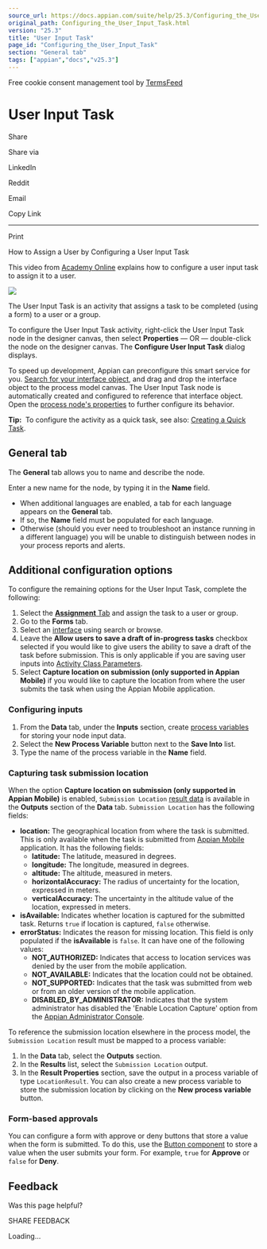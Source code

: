 ```yaml
---
source_url: https://docs.appian.com/suite/help/25.3/Configuring_the_User_Input_Task.html
original_path: Configuring_the_User_Input_Task.html
version: "25.3"
title: "User Input Task"
page_id: "Configuring_the_User_Input_Task"
section: "General tab"
tags: ["appian","docs","v25.3"]
---
```



Free cookie consent management tool by [TermsFeed](https://www.termsfeed.com/)

# User Input Task

Share

Share via

LinkedIn

Reddit

Email

Copy Link

* * *

Print

How to Assign a User by Configuring a User Input Task

This video from [Academy Online](https://academy.appian.com/) explains how to configure a user input task to assign it to a user.

![](images/Smart_Service_Icons/User_Input_Task.png)

The User Input Task is an activity that assigns a task to be completed (using a form) to a user or a group.

To configure the User Input Task activity, right-click the User Input Task node in the designer canvas, then select **Properties** — OR — double-click the node on the designer canvas. The **Configure User Input Task** dialog displays.

To speed up development, Appian can preconfigure this smart service for you. [Search for your interface object](process-model-object.html#search), and drag and drop the interface object to the process model canvas. The User Input Task node is automatically created and configured to reference that interface object. Open the [process node's properties](Process_Node_and_Smart_Service_Properties.html) to further configure its behavior.

**Tip:**  To configure the activity as a quick task, see also: [Creating a Quick Task](Process_Model_Recipes.html#creating-a-quick-task).

## General tab

The **General** tab allows you to name and describe the node.

Enter a new name for the node, by typing it in the **Name** field.

-   When additional languages are enabled, a tab for each language appears on the **General** tab.
-   If so, the **Name** field must be populated for each language.
-   Otherwise (should you ever need to troubleshoot an instance running in a different language) you will be unable to distinguish between nodes in your process reports and alerts.

## Additional configuration options

To configure the remaining options for the User Input Task, complete the following:

1.  Select the [**Assignment** Tab](Process_Node_and_Smart_Service_Properties.html#assignment-tab) and assign the task to a user or group.
2.  Go to the **Forms** tab.
3.  Select an [interface](interface_object.html) using search or browse.
4.  Leave the **Allow users to save a draft of in-progress tasks** checkbox selected if you would like to give users the ability to save a draft of the task before submission. This is only applicable if you are saving user inputs into [Activity Class Parameters](Process_and_Report_Data.html#activity-class-parameters).
5.  Select **Capture location on submission (only supported in Appian Mobile)** if you would like to capture the location from where the user submits the task when using the Appian Mobile application.

### Configuring inputs

1.  From the **Data** tab, under the **Inputs** section, create [process variables](process-model-object.html#variables-tab) for storing your node input data.
2.  Select the **New Process Variable** button next to the **Save Into** list.
3.  Type the name of the process variable in the **Name** field.

### Capturing task submission location

When the option **Capture location on submission (only supported in Appian Mobile)** is enabled, `Submission Location` [result data](Process_Node_and_Smart_Service_Properties.html#results) is available in the **Outputs** section of the **Data** tab. `Submission Location` has the following fields:

-   **location:** The geographical location from where the task is submitted. This is only available when the task is submitted from [Appian Mobile](Appian_for_Mobile_Devices.html) application. It has the following fields:
    -   **latitude:** The latitude, measured in degrees.
    -   **longitude:** The longitude, measured in degrees.
    -   **altitude:** The altitude, measured in meters.
    -   **horizontalAccuracy:** The radius of uncertainty for the location, expressed in meters.
    -   **verticalAccuracy:** The uncertainty in the altitude value of the location, expressed in meters.
-   **isAvailable:** Indicates whether location is captured for the submitted task. Returns `true` if location is captured, `false` otherwise.
-   **errorStatus:** Indicates the reason for missing location. This field is only populated if the **isAvailable** is `false`. It can have one of the following values:
    -   **NOT\_AUTHORIZED:** Indicates that access to location services was denied by the user from the mobile application.
    -   **NOT\_AVAILABLE:** Indicates that the location could not be obtained.
    -   **NOT\_SUPPORTED:** Indicates that the task was submitted from web or from an older version of the mobile application.
    -   **DISABLED\_BY\_ADMINISTRATOR:** Indicates that the system administrator has disabled the 'Enable Location Capture' option from the [Appian Administrator Console](Appian_Administration_Console.html#mobile).

To reference the submission location elsewhere in the process model, the `Submission Location` result must be mapped to a process variable:

1.  In the **Data** tab, select the **Outputs** section.
2.  In the **Results** list, select the `Submission Location` output.
3.  In the **Result Properties** section, save the output in a process variable of type `LocationResult`. You can also create a new process variable to store the submission location by clicking on the **New process variable** button.

### Form-based approvals

You can configure a form with approve or deny buttons that store a value when the form is submitted. To do this, use the [Button component](Button_Component.html) to store a value when the user submits your form. For example, `true` for **Approve** or `false` for **Deny**.

## Feedback

Was this page helpful?

SHARE FEEDBACK

Loading...